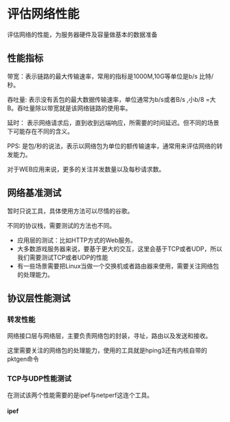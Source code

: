 # 评估网络性能

评估网络的性能，为服务器硬件及容量做基本的数据准备

## 性能指标

带宽：表示链路的最大传输速率，常用的指标是1000M,10G等单位是b/s 比特/秒。

吞吐量: 表示没有丢包的最大数据传输速率，单位通常为b/s或者B/s ,小b/8 =大B。吞吐量除以带宽就是该网络链路的使用率。

延时： 表示网络请求后，直到收到远端响应，所需要的时间延迟。但不同的场景下可能存在不同的含义。

PPS: 是包/秒的说法，表示以网络包为单位的额传输速率，通常用来评估网络的转发能力。

对于WEB应用来说，更多的关注并发数量以及每秒请求数。

## 网络基准测试

暂时只说工具，具体使用方法可以尽情的谷歌。

不同的协议栈，需要测试的方法也不同。

- 应用层的测试：比如HTTP方式的Web服务。
- 大多数游戏服务器来说，要基于更大的交互，这里会基于TCP或者UDP，所以我们需要测试TCP或者UDP的性能
- 有一些场景需要把Linux当做一个交换机或者路由器来使用，需要关注网络包的处理能力。

## 协议层性能测试

### 转发性能

网络接口层与网络层，主要负责网络包的封装，寻址，路由以及发送和接收。

这里需要关注的网络包的处理能力，使用的工具就是hping3还有内核自带的pktgen命令

### TCP与UDP性能测试

在测试该两个性能需要的是ipef与netperf这连个工具。

#### ipef
